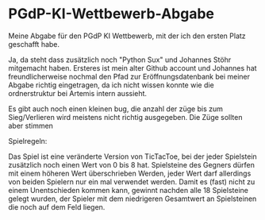 # PGdP-KI-Wettbewerb-Abgabe

Meine Abgabe für den PGdP KI Wettbewerb, mit der ich den ersten Platz geschafft habe.

Ja, da steht dass zusätzlich noch "Python Sux" und Johannes Stöhr mitgemacht haben.
Ersteres ist mein alter Github account und Johannes hat freundlicherweise nochmal den Pfad zur Eröffnungsdatenbank bei meiner Abgabe richtig eingetragen, 
da ich nicht wissen konnte wie die ordnerstruktur bei Artemis intern aussieht.

Es gibt auch noch einen kleinen bug, die anzahl der züge bis zum Sieg/Verlieren wird meistens nicht richtig ausgegeben. Die Züge sollten aber stimmen

Spielregeln:

Das Spiel ist eine veränderte Version von TicTacToe, bei der jeder Spielstein zusätzlich noch einen Wert von 0 bis 8 hat. Spielsteine des Gegners dürfen mit einem höheren Wert überschrieben Werden, jeder Wert darf allerdings von beiden Spielern nur ein mal verwendet werden. Damit es (fast) nicht zu einem Unentschieden kommen kann, gewinnt nachden alle 18 Spielsteine gelegt wurden, der Spieler mit dem niedrigeren Gesamtwert an Spielsteinen die noch auf dem Feld liegen.
